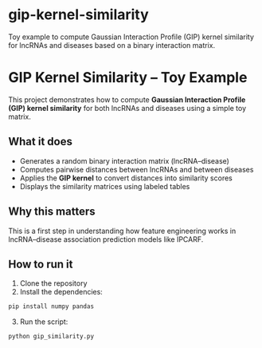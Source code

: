 # gip-kernel-similarity
Toy example to compute Gaussian Interaction Profile (GIP) kernel similarity for lncRNAs and diseases based on a binary interaction matrix.

# GIP Kernel Similarity – Toy Example

This project demonstrates how to compute **Gaussian Interaction Profile (GIP) kernel similarity** for both lncRNAs and diseases using a simple toy matrix.

## What it does

- Generates a random binary interaction matrix (lncRNA–disease)
- Computes pairwise distances between lncRNAs and between diseases
- Applies the **GIP kernel** to convert distances into similarity scores
- Displays the similarity matrices using labeled tables

## Why this matters

This is a first step in understanding how feature engineering works in lncRNA–disease association prediction models like IPCARF.

## How to run it

1. Clone the repository
2. Install the dependencies:

```bash
pip install numpy pandas
```
3. Run the script:

```bash
python gip_similarity.py
```
